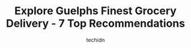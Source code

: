 ---
layout: ampstory
image: https://i0.wp.com/www.auto.or.id/wp-content/uploads/2023/06/alitt-mare-produces-0-guelph-1686325917.jpeg?resize=640,853
author: techidn
featured: false
description: Guelph, Ontario, Canada is a haven for Grocery Delivery enthusiasts, boasting an impressive array of 7 top-notch establishments. Whether youre a seasoned connoisseur or simply curious to ex
title: Explore Guelphs Finest Grocery Delivery - 7 Top Recommendations
cover:
   title: Explore Guelphs Finest Grocery Delivery - 7 Top Recommendations
   subtitle: AUTO.OR.ID
   background: https://www.auto.or.id/wp-content/uploads/2023/06/alitt-mare-produces-0-guelph-1686325917.jpeg

pages: 
 - layout: thirds
   top: <h1>#1 Shannon & Richards NOFRILLS Guelph</h1>
   bottom: "<p>I purchased 3 boxes of mangos from there, by appearance they were fine but, when you start cutting them all I repeat ALL were rotten from the inside. There is no number t</p>"
   background: https://www.auto.or.id/wp-content/uploads/2023/06/alitt-mare-produces-1-guelph-1686325918.jpeg
   backgroundblur: true
 - layout: thirds
   top: <h1>#2 Zehrs Eramosa</h1>
   bottom: "<p>297 Eramosa Rd, Guelph, ON N1E 2M7, Canada</p>"
   background: https://www.auto.or.id/wp-content/uploads/2023/06/alitt-mare-produces-2-guelph-1686325919.jpeg
   cta:
      link: https://www.auto.or.id/explore-guelphs-finest-grocery-delivery-7-top-recommendations/
      text: Explore Guelphs Finest Grocery Delivery - 7 Top Recommendations
 - layout: thirds
   top: <h1>#3 Metro</h1>
   bottom: "<p>500 Edinburgh Rd S, Guelph, ON N1G 4Z1, Canada</p>"
   background: https://images.unsplash.com/photo-1579124688690-5476c5d01fde?ixlib=rb-4.0.3&ixid=MnwxMjA3fDB8MHxwaG90by1wYWdlfHx8fGVufDB8fHx8&auto=format&fit=crop&w=640&h=853&q=80
   cta:
      link: https://www.auto.or.id/explore-guelphs-finest-grocery-delivery-7-top-recommendations/
      text: Explore Guelphs Finest Grocery Delivery - 7 Top Recommendations
 - layout: thirds
   top: <h1>#4 Longos Guelph</h1>
   bottom: "<p>24 Clair Rd W, Guelph, ON N1L 0A6, Canada</p>"
   background: https://images.unsplash.com/photo-1517672651691-24622a91b550?ixlib=rb-4.0.3&ixid=MnwxMjA3fDB8MHxwaG90by1wYWdlfHx8fGVufDB8fHx8&auto=format&fit=crop&w=640&h=853&q=80
   cta:
      link: https://www.auto.or.id/explore-guelphs-finest-grocery-delivery-7-top-recommendations/
      text: Explore Guelphs Finest Grocery Delivery - 7 Top Recommendations
 - layout: thirds
   top: <h1>#5 Zehrs Clairfield</h1>
   bottom: "<p>124 Clair Rd E, Guelph, ON N1L 0G6, Canada</p>"
   background: https://images.unsplash.com/photo-1598543877974-8fc727861c38?ixlib=rb-4.0.3&ixid=MnwxMjA3fDB8MHxwaG90by1wYWdlfHx8fGVufDB8fHx8&auto=format&fit=crop&w=640&h=853&q=80
   cta:
      link: https://www.auto.or.id/explore-guelphs-finest-grocery-delivery-7-top-recommendations/
      text: Explore Guelphs Finest Grocery Delivery - 7 Top Recommendations
 - layout: thirds
   top: <h1>#6 FreshCo Speedvale & Stevenson</h1>
   bottom: "<p>330 Speedvale Ave E, Guelph, ON N1E 1N5, Canada</p>"
   background: https://images.unsplash.com/photo-1617498115469-2a7ee098a575?ixlib=rb-4.0.3&ixid=MnwxMjA3fDB8MHxwaG90by1wYWdlfHx8fGVufDB8fHx8&auto=format&fit=crop&w=640&h=853&q=80
   cta:
      link: https://www.auto.or.id/explore-guelphs-finest-grocery-delivery-7-top-recommendations/
      text: Explore Guelphs Finest Grocery Delivery - 7 Top Recommendations
 - layout: thirds
   top: <h1>#7 Zehrs Hartsland</h1>
   bottom: "<p>160 Kortright Rd W, Guelph, ON N1G 4W2, Canada</p>"
   background: https://images.unsplash.com/photo-1619844175408-c05947985e2d?ixlib=rb-4.0.3&ixid=MnwxMjA3fDB8MHxwaG90by1wYWdlfHx8fGVufDB8fHx8&auto=format&fit=crop&w=640&h=853&q=80
   cta:
      link: https://www.auto.or.id/explore-guelphs-finest-grocery-delivery-7-top-recommendations/
      text: Explore Guelphs Finest Grocery Delivery - 7 Top Recommendations
 - layout: thirds
   middle: Continue reading...
   background: https://images.unsplash.com/photo-1636325780109-2d154603a3a7?ixlib=rb-4.0.3&ixid=MnwxMjA3fDB8MHxwaG90by1wYWdlfHx8fGVufDB8fHx8&auto=format&fit=crop&w=640&h=853&q=80
   cta:
      link: https://www.auto.or.id/explore-guelphs-finest-grocery-delivery-7-top-recommendations/
      text: Explore Guelphs Finest Grocery Delivery - 7 Top Recommendations

---